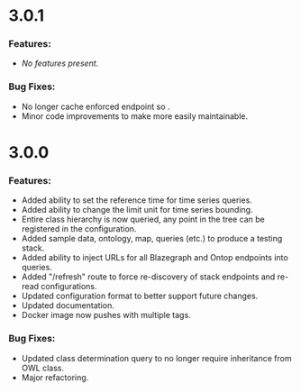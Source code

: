 [//]: # (Note that version headers need to start with "# " characters to be picked up by some automated scripts)

# 3.0.1
### Features:
* _No features present._
### Bug Fixes:
* No longer cache enforced endpoint so .
* Minor code improvements to make more easily maintainable.

# 3.0.0
### Features:
* Added ability to set the reference time for time series queries.
* Added ability to change the limit unit for time series bounding.
* Entire class hierarchy is now queried, any point in the tree can be registered in the configuration.
* Added sample data, ontology, map, queries (etc.) to produce a testing stack.
* Added ability to inject URLs for all Blazegraph and Ontop endpoints into queries.
* Added "/refresh" route to force re-discovery of stack endpoints and re-read configurations.
* Updated configuration format to better support future changes.
* Updated documentation.
* Docker image now pushes with multiple tags.
### Bug Fixes:
* Updated class determination query to no longer require inheritance from OWL class.
* Major refactoring.